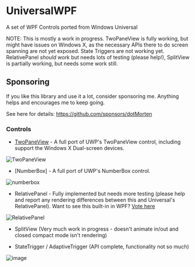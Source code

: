 # UniversalWPF
A set of WPF Controls ported from Windows Universal

NOTE: This is mostly a work in progress. TwoPaneView is fully working, but might have issues on Windows X, as the necessary APIs there to do screen spanning are not yet exposed.
State Triggers are not working yet. RelativePanel _should_ work but needs lots of testing (please help!), SplitView is partially working, but needs some work still.

## Sponsoring

If you like this library and use it a lot, consider sponsoring me. Anything helps and encourages me to keep going.

See here for details: https://github.com/sponsors/dotMorten

### Controls
 - [TwoPaneView](https://www.nuget.org/packages/UniversalWPF.TwoPaneView) - A full port of UWP's TwoPaneView control, including support the Windows X Dual-screen devices.
 
![TwoPaneView](https://user-images.githubusercontent.com/1378165/74808461-c238c700-529f-11ea-93c5-33ca1063f8fd.gif)

 - [NumberBox] - A full port of UWP's NumberBox control.

![numberbox](https://user-images.githubusercontent.com/1378165/75103965-70ea4980-55b7-11ea-843d-57dcc021053f.gif)

 - RelativePanel - Fully implemented but needs more testing (please help and report any rendering differences between this and Universal's RelativePanel). Want to see this built-in in WPF? [Vote here](http://visualstudio.uservoice.com/forums/121579-visual-studio/suggestions/7164912-bring-relativepanel-to-wpf-vnext)
 
 ![RelativePanel](https://cloud.githubusercontent.com/assets/1378165/10120048/b76250f0-645e-11e5-9b4d-2a0d7026a467.gif)

 - SplitView (Very much work in progress - doesn't animate in/out and closed compact mode isn't rendering)

 - StateTrigger / AdaptiveTrigger (API complete, functionality not so much)
 
 ![image](https://cloud.githubusercontent.com/assets/1378165/10121609/94743df6-64a9-11e5-9908-29c0aeaf3c7f.png)

 
